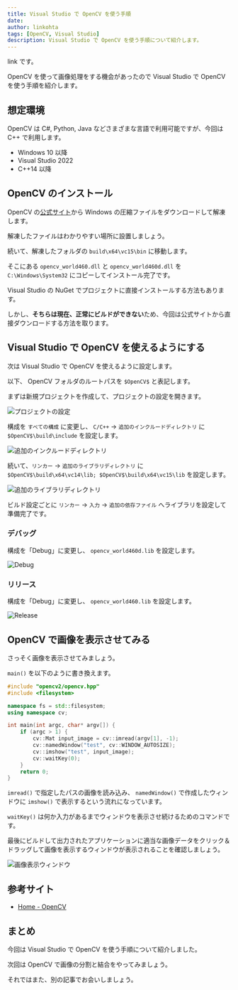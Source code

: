 ```yaml
---
title: Visual Studio で OpenCV を使う手順
date:
author: linkohta
tags: [OpenCV, Visual Studio]
description: Visual Studio で OpenCV を使う手順について紹介します。
---
```


link です。

OpenCV を使って画像処理をする機会があったので Visual Studio で OpenCV を使う手順を紹介します。

## 想定環境

OpenCV は C#, Python, Java などさまざまな言語で利用可能ですが、今回は C++ で利用します。

- Windows 10 以降
- Visual Studio 2022
- C++14 以降

## OpenCV のインストール

OpenCV の[公式サイト](https://opencv.org/releases/)から Windows の圧縮ファイルをダウンロードして解凍します。

解凍したファイルはわかりやすい場所に設置しましょう。

続いて、解凍したフォルダの `build\x64\vc15\bin` に移動します。

そこにある `opencv_world460.dll` と `opencv_world460d.dll` を `C:\Windows\System32` にコピーしてインストール完了です。

Visual Studio の NuGet でプロジェクトに直接インストールする方法もあります。

しかし、**そちらは現在、正常にビルドができない**ため、今回は公式サイトから直接ダウンロードする方法を取ります。

## Visual Studio で OpenCV を使えるようにする

次は Visual Studio で OpenCV を使えるように設定します。

以下、 OpenCV フォルダのルートパスを `$OpenCV$` と表記します。

まずは新規プロジェクトを作成して、プロジェクトの設定を開きます。

![プロジェクトの設定](images\2022-10-30_15h42_18.png)

構成を `すべての構成` に変更し、 `C/C++` → `追加のインクルードディレクトリ` に `$OpenCV$\build\include` を設定します。

![追加のインクルードディレクトリ](images\2022-10-30_22h17_02.png)

続いて、`リンカー` → `追加のライブラリディレクトリ` に `$OpenCV$\build\x64\vc14\lib; $OpenCV$\build\x64\vc15\lib` を設定します。

![追加のライブラリディレクトリ](images/2022-10-30_22h17_21.png)

ビルド設定ごとに `リンカー` → `入力` → `追加の依存ファイル` へライブラリを設定して準備完了です。

### デバッグ

構成を「Debug」に変更し、 `opencv_world460d.lib` を設定します。

![Debug](images\2022-11-15_21h20_50.png)

### リリース

構成を「Debug」に変更し、 `opencv_world460.lib` を設定します。

![Release](images\2022-11-15_21h20_45.png)

## OpenCV で画像を表示させてみる

さっそく画像を表示させてみましょう。

`main()` を以下のように書き換えます。

```cpp:title=main.cpp
#include "opencv2/opencv.hpp"
#include <filesystem>

namespace fs = std::filesystem;
using namespace cv;

int main(int argc, char* argv[]) {
    if (argc > 1) {
		cv::Mat input_image = cv::imread(argv[1], -1);
		cv::namedWindow("test", cv::WINDOW_AUTOSIZE);
		cv::imshow("test", input_image);
		cv::waitKey(0);
	}
	return 0;
}
```

`imread()` で指定したパスの画像を読み込み、 `namedWindow()` で作成したウィンドウに `imshow()` で表示するという流れになっています。

`waitKey()` は何か入力があるまでウィンドウを表示させ続けるためのコマンドです。

最後にビルドして出力されたアプリケーションに適当な画像データをクリック＆ドラッグして画像を表示するウィンドウが表示されることを確認しましょう。

![画像表示ウィンドウ](images\2022-11-06_22h02_57.png)

## 参考サイト

- [Home - OpenCV](https://opencv.org/)

## まとめ

今回は Visual Studio で OpenCV を使う手順について紹介しました。

次回は OpenCV で画像の分割と結合をやってみましょう。

それではまた、別の記事でお会いしましょう。
